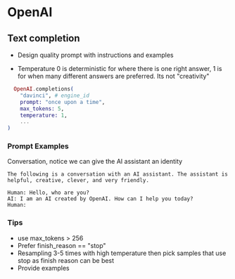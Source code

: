 # OpenAI

## Text completion

- Design quality prompt with instructions and examples

- Temperature 0 is deterministic for where there is one right answer, 1 is for when many different answers are preferred. Its not "creativity"

```elixir
  OpenAI.completions(
    "davinci", # engine_id
    prompt: "once upon a time",
    max_tokens: 5,
    temperature: 1,
    ...
)
```

### Prompt Examples

Conversation, notice we can give the AI assistant an identity

```
The following is a conversation with an AI assistant. The assistant is helpful, creative, clever, and very friendly.

Human: Hello, who are you?
AI: I am an AI created by OpenAI. How can I help you today?
Human:
```

### Tips

- use max_tokens > 256
- Prefer finish_reason == "stop"
- Resampling 3-5 times with high temperature then pick samples that use stop as finish reason can be best
- Provide examples
